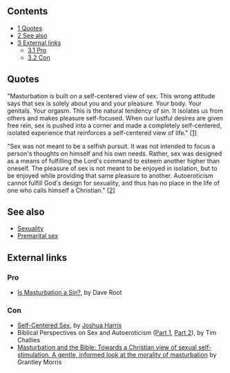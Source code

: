 
## Contents

-   [1 Quotes](#Quotes)
-   [2 See also](#See_also)
-   [3 External links](#External_links)
    -   [3.1 Pro](#Pro)
    -   [3.2 Con](#Con)


## Quotes

"Masturbation is built on a self-centered view of sex. This wrong
attitude says that sex is solely about you and your pleasure. Your
body. Your genitals. Your orgasm. This is the natural tendency of
sin. It isolates us from others and makes pleasure self-focused.
When our lustful desires are given free rein, sex is pushed into a
corner and made a completely self-centered, isolated experience
that reinforces a self-centered view of life."
[[1]](http://www.familylife.com/articles/article_detail.asp?id=514)

"Sex was not meant to be a selfish pursuit. It was not intended to
focus a person's thoughts on himself and his own needs. Rather, sex
was designed as a means of fulfilling the Lord's command to esteem
another higher than oneself. The pleasure of sex is not meant to be
enjoyed in isolation, but to be enjoyed while providing that same
pleasure to another. Autoeroticism cannot fulfill God's design for
sexuality, and thus has no place in the life of one who calls
himself a Christian."
[[2]](http://www.challies.com/archives/001275.php)

## See also

-   [Sexuality](index.php?title=Sexuality&action=edit&redlink=1 "Sexuality (page does not exist)")
-   [Premarital sex](Premarital_sex "Premarital sex")

## External links

### Pro

-   [Is Masturbation a Sin?](http://www.layhands.com/IsMasturbationASin.htm),
    by Dave Root

### Con

-   [Self-Centered Sex](http://www.familylife.com/_printer_friendly.asp?cat=Article&title=Self-Centered%20Sex&author=Joshua%20Harris&printPage=/articles/article_detail.asp&id=514),
    by [Joshua Harris](Joshua_Harris "Joshua Harris")
-   Biblical Perspectives on Sex and Autoeroticism
    ([Part 1](http://www.challies.com/archives/001274.php),
    [Part 2](http://www.challies.com/archives/001275.php)), by Tim
    Challies
-   [Masturbation and the Bible: Towards a Christian view of sexual self-stimulation. A gentle, informed look at the morality of masturbation](http://net-burst.net/sexuality/masturbation.htm)
    by Grantley Morris




